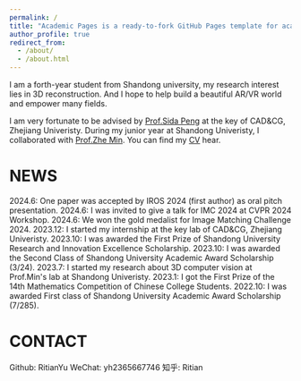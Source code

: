 ```yaml
---
permalink: /
title: "Academic Pages is a ready-to-fork GitHub Pages template for academic personal websites"
author_profile: true
redirect_from: 
  - /about/
  - /about.html
---
```


I am a forth-year student from Shandong university, my research interest lies in 3D reconstruction. And I hope to help build a beautiful AR/VR world and empower many fields.

I am very fortunate to be advised by [Prof.Sida Peng](https://pengsida.net/) at the key of CAD&CG, Zhejiang Univeristy. During my junior year at Shandong Univeristy, I collaborated with [Prof.Zhe Min](https://faculty.sdu.edu.cn/minzhe/zh_CN/index.htm). You can find my [CV]() hear.

NEWS
======
2024.6: One paper was accepted by IROS 2024 (first author) as oral pitch presentation.
2024.6: I was invited to give a talk for IMC 2024 at CVPR 2024 Workshop.
2024.6: We won the gold medalist for Image Matching Challenge 2024.
2023.12: I started my internship at the key lab of CAD&CG, Zhejiang Univeristy.
2023.10: I was awarded the First Prize of Shandong University Research and Innovation Excellence Scholarship.
2023.10: I was awarded the Second Class of Shandong University Academic Award Scholarship (3/24).
2023.7: I started my research about 3D computer vision at Prof.Min's lab at Shandong Univeristy.
2023.1: I got the First Prize of the 14th Mathematics Competition of Chinese College Students.
2022.10: I was awarded First class of Shandong University Academic Award Scholarship (7/285).

CONTACT
======
Github: RitianYu
WeChat: yh2365667746
知乎: Ritian
